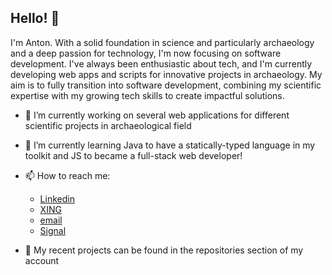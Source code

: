 ## Hello! 👋
I'm Anton. With a solid foundation in science and particularly archaeology and a deep passion for technology, I'm now focusing on software development. I've always been enthusiastic about tech, and I'm currently developing web apps and scripts for innovative projects in archaeology. My aim is to fully transition into software development, combining my scientific expertise with my growing tech skills to create impactful solutions.


- 🔭 I’m currently working on several web applications for different scientific projects in archaeological field
- 🌱 I’m currently learning Java to have a statically-typed language in my toolkit and JS to became a full-stack web developer!

- 📫 How to reach me:
    * [Linkedin](https://www.linkedin.com/in/anton-strokov/)
    * [XING](https://www.xing.com/profile/Anton_Strokov/web_profiles)
    * [email](mailto:anton.strokov@me.com?subject=Message%20from%20github)
    * [Signal](https://signal.me/#eu/ZsjeDDnQgK1m7r33IMtIQRz8wJ4qHB9t_ccGtQH5ODGMzQTkdwJLJqtsut9K9EZC)

- 💼 My recent projects can be found in the repositories section of my account


